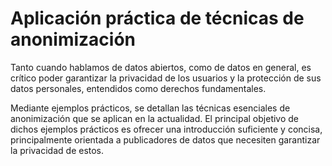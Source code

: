 # Aplicación práctica de técnicas de anonimización

Tanto cuando hablamos de datos abiertos, como de datos en general, es crítico poder garantizar la privacidad de los usuarios y la protección de sus datos personales, entendidos como derechos fundamentales.

Mediante ejemplos prácticos, se detallan las técnicas esenciales de anonimización que se aplican en la actualidad. El principal objetivo de dichos ejemplos prácticos es ofrecer una introducción suficiente y concisa, principalmente orientada a publicadores de datos que necesiten garantizar la privacidad de estos.
